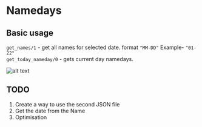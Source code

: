 # Namedays

## Basic usage
`get_names/1` - get all names for selected date. format `"MM-DD"` Example- `"01-22"` <br />
`get_today_nameday/0` - gets current day namedays.

![alt text](http://i1.kym-cdn.com/entries/icons/facebook/000/005/600/its-something.jpg)

## TODO
1. Create a way to use the second JSON file
2. Get the date from the Name
3. Optimisation
